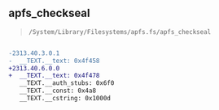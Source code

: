 ## apfs_checkseal

> `/System/Library/Filesystems/apfs.fs/apfs_checkseal`

```diff

-2313.40.3.0.1
-  __TEXT.__text: 0x4f458
+2313.40.6.0.0
+  __TEXT.__text: 0x4f478
   __TEXT.__auth_stubs: 0x6f0
   __TEXT.__const: 0x4a8
   __TEXT.__cstring: 0x1000d

```
